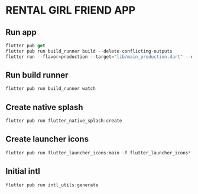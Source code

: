 # RENTAL GIRL FRIEND APP

## Run app

```dart
flutter pub get
flutter pub run build_runner build --delete-conflicting-outputs
flutter run --flavor=production --target="lib/main_production.dart" --dart-define="BASE_URL=www.production.com"
```

## Run build runner

```dart
flutter pub run build_runner watch
```

## Create native splash

```dart
flutter pub run flutter_native_splash:create
```

## Create launcher icons

```dart
flutter pub run flutter_launcher_icons:main -f flutter_launcher_icons*
```

## Initial intl

```dart
flutter pub run intl_utils:generate
```
